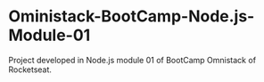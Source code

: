 # Oministack-BootCamp-Node.js-Module-01
 Project developed in Node.js module 01 of BootCamp Omnistack of Rocketseat.
